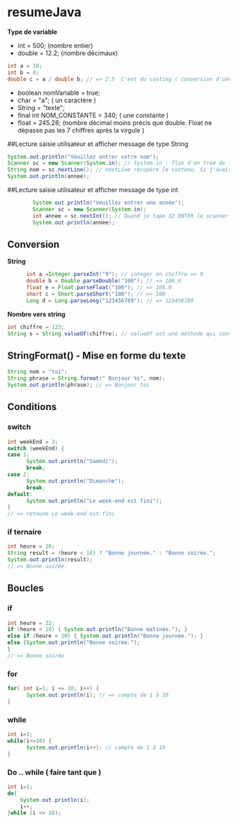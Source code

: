 # resumeJava

**Type de variable**
- int = 500; (nombre entier)
- double = 12.2; (nombre décimaux)
```java
int a = 10;
int b = 4;
double c = a / double b; // => 2.5  C'est du casting ( conversion d'une valeur dans un autre type)
```
- boolean nomVariable = true;
- char = "a"; ( un caractère )
- String = "texte";
- final int NOM_CONSTANTE = 340; ( une constante )
- float = 245.28; (nombre décimal moins précis que double. Float ne dépasse pas les 7 chiffres après la virgule )

##Lecture saisie utilisateur et afficher message de type String

```java
System.out.println("Veuillez entrer votre nom");
Scanner sc = new Scanner(System.in); // System.in : flux d'en trée de la console ( la lecture du clavier )
String nom = sc.nextLine(); // nextLine récupère le contenu. Si j'avais écris un entier dedans; Ex : 32 ENTER le scanner reçoit "32\n" . 
System.out.println(annee);
```
##Lecture saisie utilisateur et afficher message de type int

```java
        System.out.println("Veuillez entrer une année");
        Scanner sc = new Scanner(System.in);
        int annee = sc.nextInt(); // Quand je tape 32 ENTER le scanner reçoit "32\n" .
        System.out.println(annee);
```

## Conversion

**String**
```java
      int a =Integer.parseInt("9"); // integer en chiffre => 9
      double b = Double.parseDouble("100"); // => 100.0
      float e = Float.parseFloat("100"); // => 100.0
      short c = Short.parseShort("100"); // => 100
      Long d = Long.parseLong("123456789"); // => 123456789  
```
**Nombre vers string**
```java
int chiffre = 123;
String s = String.valueOf(chiffre); // valueOf est une méthode qui converti différents type de valeur en string
```

## StringFormat() - Mise en forme du texte
```java
String nom = "toi";
String phrase = String.format(" Bonjour %s", nom);
System.out.println(phrase); // => Bonjour toi
```

## Conditions


### switch
```java
int weekEnd = 3;
switch (weekEnd) {
case 1:
      System.out.println("Samedi");
      break;
case 2:
      System.out.println("Dimanche");
      break;
default:
      System.out.println("Le week-end est fini");
}
// => retoune Le week-end est fini 
```

### if ternaire

```java
int heure = 20;
String result = (heure < 18) ? "Bonne journée." : "Bonne soirée.";
System.out.println(result);
// => Bonne soirée
```
## Boucles

### if
```java
int heure = 22;
if (heure < 10) { System.out.println("Bonne matinée."); } 
else if (heure < 20) { System.out.println("Bonne journee."); } 
else {System.out.println("Bonne soirée.");
} 
// => Bonne soirée
```
### for

```java
for( int i=1; i <= 10; i++) {
      System.out.println(i); // => compte de 1 à 10
}
```

### while

```java
int i=1;
while(i<=10) {
      System.out.println(i++); // compte de 1 à 10
}
```

### Do .. while ( faire tant que )
```java
int i=1;
do{
    System.out.println(i);
    i++;
}while (i <= 10);
```




